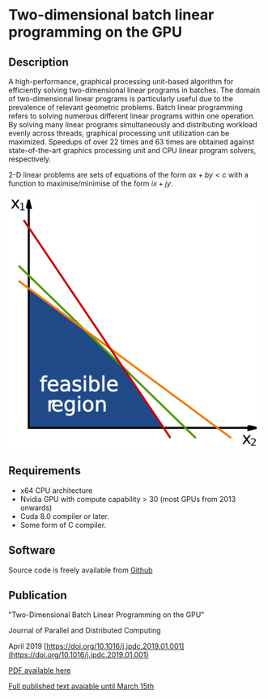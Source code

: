 # Two-dimensional batch linear programming on the GPU

## Description
A high-performance, graphical processing unit-based algorithm for efficiently solving two-dimensional linear programs in batches. The domain of two-dimensional linear programs is particularly useful due to the prevalence of relevant geometric problems. Batch linear programming refers to solving numerous different linear programs within one operation. By solving many linear programs simultaneously and distributing workload evenly across threads, graphical processing unit utilization can be maximized. Speedups of over 22 times and 63 times are obtained against state-of-the-art graphics processing unit and CPU linear program solvers, respectively.

2-D linear problems are sets of equations of the form $ax + by < c$ with a function to maximise/minimise of the form $ix + jy$.


<img src="2000px-Linear_Programming_Feasible_Region.svg.png" alt="Example of 2D linear program" width="500"/>


## Requirements
* x64 CPU architecture
* Nvidia GPU with compute capability > 30 (most GPUs from 2013 onwards)
* Cuda 8.0 compiler or later.
* Some form of C compiler.


## Software
Source code is freely available from [Github](https://github.com/coolmule0/LP)

## Publication
"Two-Dimensional Batch Linear Programming on the GPU"

Journal of Parallel and Distributed Computing

April 2019 [https://doi.org/10.1016/j.jpdc.2019.01.001](https://doi.org/10.1016/j.jpdc.2019.01.001)

[PDF available here](https://coolmule0.github.io/manuscripts/Two_Dimensional_Batch_Linear_Programming_Post-accept.pdf)

[Full published text avaiable until March 15th](https://authors.elsevier.com/a/1YSA5_GwHPIx5-)
